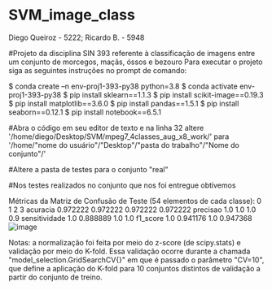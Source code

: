 # SVM_image_class
Diego Queiroz - 5222; Ricardo B. - 5948

#Projeto da disciplina SIN 393 referente à classificação de imagens entre um conjunto de morcegos, maçãs, óssos e bezouro
Para executar o projeto siga as seguintes instruções no prompt de comando:

   $ conda create –n env-proj1-393-py38 python=3.8
   $ conda activate env-proj1-393-py38
   $ pip install sklearn==1.1.3
   $ pip install scikit-image==0.19.3
   $ pip install matplotlib==3.6.0
   $ pip install pandas==1.5.1
   $ pip install seaborn==0.12.1
   $ pip install notebook==6.5.1
  
#Abra o código em seu editor de texto e na linha 32 altere
'/home/diego/Desktop/SVM/mpeg7_4classes_aug_x8_work/' para '/home/"nome do usuário"/"Desktop"/"pasta do trabalho"/"Nome do conjunto"/'

#Altere a pasta de testes para o conjunto "real"

#Nos testes realizados no conjunto que nos foi entregue obtivemos 

Métricas da Matriz de Confusão de Teste (54 elementos de cada classe):
                      0         1         2         3
acuracia       0.972222  0.972222  0.972222  0.972222
precisao            1.0       1.0       1.0       0.9
sensitividade       1.0  0.888889       1.0       1.0
f1_score            1.0  0.941176       1.0  0.947368 
![image](https://user-images.githubusercontent.com/43487367/207144729-61722338-aec5-43bc-87fa-4d464260a508.png)

Notas: a normalização foi feita por meio do z-score (de scipy.stats) e validação por meio do K-fold. Essa validação ocorre durante a chamada "model_selection.GridSearchCV{}" em que é passado o parâmetro "CV=10", que define a aplicação do K-fold para 10 conjuntos distintos de validação a partir do conjunto de treino.
